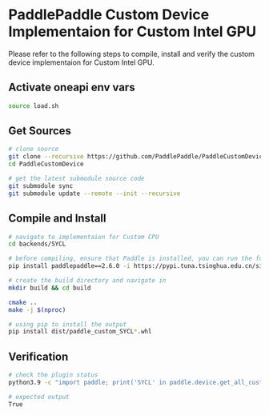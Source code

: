 # PaddlePaddle Custom Device Implementaion for Custom Intel GPU

Please refer to the following steps to compile, install and verify the custom device implementaion for Custom Intel GPU.

## Activate oneapi env vars

```bash
source load.sh
```

## Get Sources

```bash
# clone source
git clone --recursive https://github.com/PaddlePaddle/PaddleCustomDevice
cd PaddleCustomDevice

# get the latest submodule source code
git submodule sync
git submodule update --remote --init --recursive
```

## Compile and Install

```bash
# navigate to implementaion for Custom CPU
cd backends/SYCL

# before compiling, ensure that Paddle is installed, you can run the following command
pip install paddlepaddle==2.6.0 -i https://pypi.tuna.tsinghua.edu.cn/simple

# create the build directory and navigate in
mkdir build && cd build

cmake ..
make -j $(nproc)

# using pip to install the output
pip install dist/paddle_custom_SYCL*.whl
```

## Verification

```bash
# check the plugin status
python3.9 -c "import paddle; print('SYCL' in paddle.device.get_all_custom_device_type())"

# expected output
True

```
